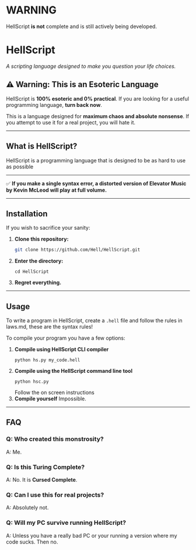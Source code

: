 # **WARNING**
HellScript **is not** complete and is still actively being developed.

# **HellScript**  
*A scripting language designed to make you question your life choices.*  

## **⚠️ Warning: This is an Esoteric Language**  
HellScript is **100% esoteric and 0% practical**. If you are looking for a useful programming language, **turn back now**.  

This is a language designed for **maximum chaos and absolute nonsense**. If you attempt to use it for a real project, you will hate it.

---

## **What is HellScript?**  
HellScript is a programming language that is designed to be as hard to use as possible

---

✅ **If you make a single syntax error, a distorted version of Elevator Music by Kevin McLeod will play at full volume.**  

---

## **Installation**  
If you wish to sacrifice your sanity:  
1. **Clone this repository:**  
   ```sh
   git clone https://github.com/Hell/HellScript.git
   ```  
2. **Enter the directory:**
   ```
   cd HellScript
   ```
2. **Regret everything.**  

---

## **Usage**  
To write a program in HellScript, create a `.hell` file and follow the rules in laws.md, these are the syntax rules!

To compile your program you have a few options:
1. **Compile using HellScript CLI compiler**
   ```
   python hs.py my_code.hell
   ```
2. **Compile using the HellScript command line tool**
   ```
   python hsc.py
   ```
   Follow the on screen instructions
3. **Compile yourself**
   Impossible.

---

## **FAQ**  
### **Q: Who created this monstrosity?**  
A: Me.

### **Q: Is this Turing Complete?**  
A: No. It is **Cursed Complete**.  

### **Q: Can I use this for real projects?**  
A: Absolutely not.

### **Q: Will my PC survive running HellScript?**  
A: Unless you have a really bad PC or your running a version where my code sucks. Then no.